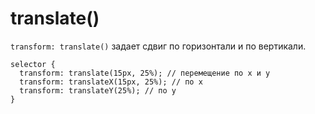 # translate()
`transform: translate()` задает сдвиг по горизонтали и по вертикали.

    selector {
      transform: translate(15px, 25%); // перемещение по x и y
      transform: translateX(15px, 25%); // по x
      transform: translateY(25%); // по y
    }
